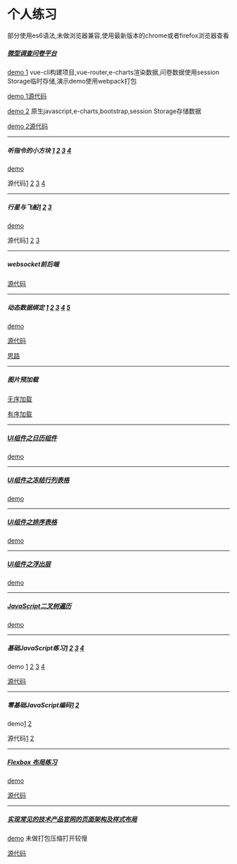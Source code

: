 # 个人练习

部分使用es6语法,未做浏览器兼容,使用最新版本的chrome或者firefox浏览器查看

##### [微型调查问卷平台](http://ife.baidu.com/2016/task/detail?taskId=50)

[demo 1](https://leat14536.github.io/practice/50-2/dist/index#/)
vue-cli构建项目,vue-router,e-charts渲染数据,问卷数据使用session Storage临时存储,演示demo使用webpack打包

[demo 1源代码](https://github.com/leat14536/practice/tree/gh-pages/50-2)

[demo 2](https://leat14536.github.io/practice/50/index.html)
原生javascript,e-charts,bootstrap,session Storage存储数据

[demo 2源代码](https://github.com/leat14536/practice/tree/gh-pages/50)

---

##### 听指令的小方块 [1](http://ife.baidu.com/2016/task/detail?taskId=33) [2](http://ife.baidu.com/2016/task/detail?taskId=34) [3](http://ife.baidu.com/2016/task/detail?taskId=35) [4](http://ife.baidu.com/2016/task/detail?taskId=36)

[demo](https://leat14536.github.io/practice/33-2/37/36.html)

源代码[1](https://github.com/leat14536/practice/tree/gh-pages/33-2/33-2) [2](https://github.com/leat14536/practice/tree/gh-pages/33-2/34) [3](https://github.com/leat14536/practice/tree/gh-pages/33-2/35) [4](https://github.com/leat14536/practice/tree/gh-pages/33-2/37)

---

##### 行星与飞船[1](http://ife.baidu.com/2016/task/detail?taskId=26) [2](http://ife.baidu.com/2016/task/detail?taskId=27) [3](http://ife.baidu.com/2016/task/detail?taskId=28)

[demo](https://leat14536.github.io/practice/26-28/3/index.html)

源代码[1](https://github.com/leat14536/practice/tree/master/26-28/1) [2](https://github.com/leat14536/practice/tree/master/26-28/2) [3](https://github.com/leat14536/practice/tree/master/26-28/3) 

---

##### websocket前后端

[源代码](https://github.com/leat14536/practice/tree/master/websocket)

---

##### 动态数据绑定 [1](http://ife.baidu.com/course/detail/id/15) [2](http://ife.baidu.com/course/detail/id/20) [3](http://ife.baidu.com/course/detail/id/21) [4](http://ife.baidu.com/course/detail/id/22) [5](http://ife.baidu.com/course/detail/id/24)

[demo](https://leat14536.github.io/practice/vue/5/5.html)

[源代码](https://github.com/leat14536/practice/tree/master/vue)

[思路](https://github.com/leat14536/blog/issues/1)

---

##### 图片预加载

[无序加载](https://leat14536.github.io/practice/preload/pic.html)

[有序加载](https://leat14536.github.io/practice/preload/pic2.html)

---

##### [UI组件之日历组件](http://ife.baidu.com/2016/task/detail?taskId=41)

[demo](https://leat14536.github.io/practice/40/index.html)

---

##### [UI组件之冻结行列表格](http://ife.baidu.com/2016/task/detail?taskId=39)

[demo](https://leat14536.github.io/practice/39/index.html)

---

##### [UI组件之排序表格](http://ife.baidu.com/2016/task/detail?taskId=38)

[demo](https://leat14536.github.io/practice/38/index.html)

---

##### [UI组件之浮出层](http://ife.baidu.com/2016/task/detail?taskId=37)


[demo](https://leat14536.github.io/practice/37/index.html)

---

##### [JavaScript二叉树遍历](http://ife.baidu.com/2016/task/detail?taskId=22)

[demo](https://github.com/leat14536/practice/tree/master/22)

---

##### 基础JavaScript练习[1](http://ife.baidu.com/2016/task/detail?taskId=18) [2](http://ife.baidu.com/2016/task/detail?taskId=19) [3](http://ife.baidu.com/2016/task/detail?taskId=20) [4](http://ife.baidu.com/2016/task/detail?taskId=21) 

demo [1](https://leat14536.github.io/practice/18/18.html) [2](https://leat14536.github.io/practice/18/19.html) [3](https://leat14536.github.io/practice/18/20.html) [4](https://leat14536.github.io/practice/18/21-2.html) 

[源代码](https://github.com/leat14536/practice/tree/master/18)

---

##### 零基础JavaScript编码[1](http://ife.baidu.com/2016/task/detail?taskId=16) [2](http://ife.baidu.com/2016/task/detail?taskId=17) 

demo[1](http://ife.baidu.com/2016/task/detail?taskId=16) [2](https://leat14536.github.io/practice/17/17.html) 

源代码[1](https://github.com/leat14536/practice/tree/master/16) [2](https://github.com/leat14536/practice/tree/master/17)

---

##### [Flexbox 布局练习](http://ife.baidu.com/2016/task/detail?taskId=10)

[demo](https://leat14536.github.io/practice/10/10.html)

[源代码](https://github.com/leat14536/practice/tree/master/10)

---

##### [实现常见的技术产品官网的页面架构及样式布局](http://ife.baidu.com/2016/task/detail?taskId=7)

[demo](https://leat14536.github.io/practice/7/index.html) 未做打包压缩打开较慢

[源代码](https://github.com/leat14536/practice/tree/master/7)
